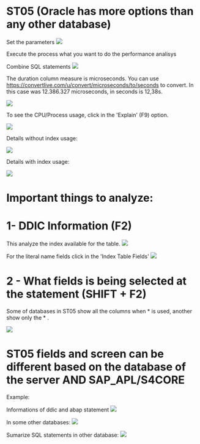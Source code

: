# ST05 (Oracle has more options than any other database) 

Set the parameters 
![](ST05_1.png)

Execute the process what you want to do the performance analisys 

Combine SQL statements
![](ST05_15.png)

The duration column measure is microseconds. You can use https://convertlive.com/u/convert/microseconds/to/seconds to convert. 
In this case was 12.386.327 microseconds, in seconds is 12,38s. 

![](ST05_14.png)

To see the CPU/Process usage, click in the 'Explain' (F9) option.

![](ST05_17.png)

Details without index usage: 

![](ST05_18.png)

Details with index usage: 

![](ST05_19.png)

# Important things to analyze: 

# 1- DDIC Information (F2)

This analyze the index available for the table. 
![](ST05_13.png)

For the literal name fields click in the 'Index Table Fields' 
![](ST05_12.png)

# 2 - What fields is being selected at the statement (SHIFT + F2)

Some of databases in ST05 show all the columns when * is used, another show only the * . 

![](ST05_5.png)

# ST05 fields and screen can be different based on the database of the server AND SAP_APL/S4CORE

Example:

Informations of ddic and abap statement
![](ST05_16.png)

In some other databases:
![](ST05_4.png)

Sumarize SQL statements in other database:
![](ST05_7.png)



